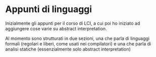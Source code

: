# Appunti di linguaggi

Inizialmente gli appunti per il corso di LCI, a cui poi ho iniziato ad aggiungere cose varie su abstract interpretation.

Al momento sono strutturati in due sezioni, una che parla di linguaggi formali (regolari e liberi, come usati nei compilatori) e una che parla di analisi statiche (essenzialmente solo abstract interpretation)